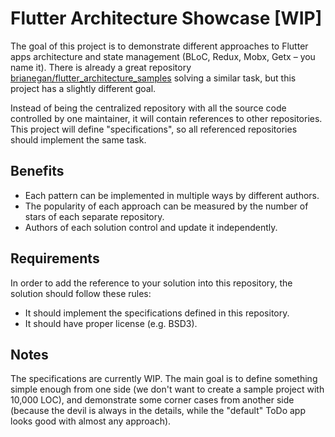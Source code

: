 # Flutter Architecture Showcase [WIP]

The goal of this project is to demonstrate different approaches to Flutter apps architecture and state management (BLoC,
Redux, Mobx, Getx – you name it). There is already a great repository
[brianegan/flutter_architecture_samples][1] solving a similar task, but this project has a slightly different goal.

Instead of being the centralized repository with all the source code controlled by one maintainer, it will contain
references to other repositories. This project will define "specifications", so all referenced repositories should
implement the same task.

## Benefits

- Each pattern can be implemented in multiple ways by different authors.
- The popularity of each approach can be measured by the number of stars of each separate repository.
- Authors of each solution control and update it independently.

## Requirements

In order to add the reference to your solution into this repository, the solution should follow these rules:

- It should implement the specifications defined in this repository.
- It should have proper license (e.g. BSD3).

## Notes

The specifications are currently WIP. The main goal is to define something simple enough from one side (we don't want to
create a sample project with 10,000 LOC), and demonstrate some corner cases from another side (because the devil is
always in the details, while the "default" ToDo app looks good with almost any approach).

[1]: https://github.com/brianegan/flutter_architecture_samples
